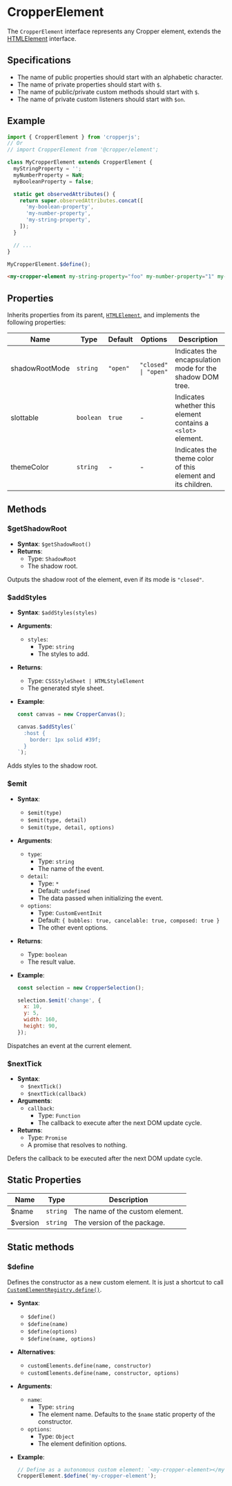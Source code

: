 # CropperElement

The `CropperElement` interface represents any Cropper element, extends the [HTMLElement](https://developer.mozilla.org/en-US/docs/Web/API/HTMLElement) interface.

## Specifications

- The name of public properties should start with an alphabetic character.
- The name of private properties should start with `$`.
- The name of public/private custom methods should start with `$`.
- The name of private custom listeners should start with `$on`.

## Example

```js
import { CropperElement } from 'cropperjs';
// Or
// import CropperElement from '@cropper/element';

class MyCropperElement extends CropperElement {
  myStringProperty = '';
  myNumberProperty = NaN;
  myBooleanProperty = false;

  static get observedAttributes() {
    return super.observedAttributes.concat([
      'my-boolean-property',
      'my-number-property',
      'my-string-property',
    ]);
  }

  // ...
}

MyCropperElement.$define();
```

```html
<my-cropper-element my-string-property="foo" my-number-property="1" my-boolean-property></my-cropper-element>
```

## Properties

Inherits properties from its parent, [`HTMLElement`](https://developer.mozilla.org/en-US/docs/Web/API/HTMLElement), and implements the following properties:

| Name | Type | Default | Options | Description |
| --- | --- | --- | --- | --- |
| shadowRootMode | `string` | `"open"` | `"closed" \| "open"` | Indicates the encapsulation mode for the shadow DOM tree. |
| slottable | `boolean` | `true` | - | Indicates whether this element contains a `<slot>` element. |
| themeColor | `string` | - | - | Indicates the theme color of this element and its children. |

## Methods

### $getShadowRoot

- **Syntax**: `$getShadowRoot()`
- **Returns**:
  - Type: `ShadowRoot`
  - The shadow root.

Outputs the shadow root of the element, even if its mode is `"closed"`.

### $addStyles

- **Syntax**: `$addStyles(styles)`
- **Arguments**:
  - `styles`:
    - Type: `string`
    - The styles to add.
- **Returns**:
  - Type: `CSSStyleSheet | HTMLStyleElement`
  - The generated style sheet.
- **Example**:

  ```js
  const canvas = new CropperCanvas();

  canvas.$addStyles(`
    :host {
      border: 1px solid #39f;
    }
  `);
  ```

Adds styles to the shadow root.

### $emit

- **Syntax**:
  - `$emit(type)`
  - `$emit(type, detail)`
  - `$emit(type, detail, options)`
- **Arguments**:
  - `type`:
    - Type: `string`
    - The name of the event.
  - `detail`:
    - Type: `*`
    - Default: `undefined`
    - The data passed when initializing the event.
  - `options`:
    - Type: `CustomEventInit`
    - Default: `{ bubbles: true, cancelable: true, composed: true }`
    - The other event options.
- **Returns**:
  - Type: `boolean`
  - The result value.
- **Example**:

  ```js
  const selection = new CropperSelection();

  selection.$emit('change', {
    x: 10,
    y: 5,
    width: 160,
    height: 90,
  });
  ```

Dispatches an event at the current element.

### $nextTick

- **Syntax**:
  - `$nextTick()`
  - `$nextTick(callback)`
- **Arguments**:
  - `callback`:
    - Type: `Function`
    - The callback to execute after the next DOM update cycle.
- **Returns**:
  - Type: `Promise`
  - A promise that resolves to nothing.

Defers the callback to be executed after the next DOM update cycle.

## Static Properties

| Name | Type | Description |
| --- | --- | --- |
| $name | `string` | The name of the custom element. |
| $version | `string` | The version of the package. |

## Static methods

### $define

Defines the constructor as a new custom element. It is just a shortcut to call [`CustomElementRegistry.define()`](https://developer.mozilla.org/en-US/docs/Web/API/CustomElementRegistry/define).

- **Syntax**:
  - `$define()`
  - `$define(name)`
  - `$define(options)`
  - `$define(name, options)`
- **Alternatives**:
  - `customElements.define(name, constructor)`
  - `customElements.define(name, constructor, options)`
- **Arguments**:
  - `name`:
    - Type: `string`
    - The element name. Defaults to the `$name` static property of the constructor.
  - `options`:
    - Type: `Object`
    - The element definition options.
- **Example**:

  ```js
  // Define as a autonomous custom element: `<my-cropper-element></my-cropper-element>`.
  CropperElement.$define('my-cropper-element');
  ```
